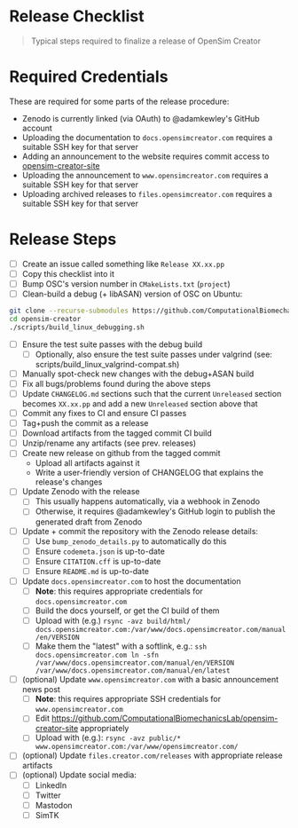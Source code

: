 # Release Checklist

> Typical steps required to finalize a release of OpenSim Creator


# Required Credentials

These are required for some parts of the release procedure:

- Zenodo is currently linked (via OAuth) to @adamkewley's GitHub account
- Uploading the documentation to `docs.opensimcreator.com` requires a suitable
  SSH key for that server
- Adding an announcement to the website requires commit access to
  [opensim-creator-site](https://github.com/ComputationalBiomechanicsLab/opensim-creator-site)
- Uploading the announcement to `www.opensimcreator.com` requires a suitable
  SSH key for that server
- Uploading archived releases to `files.opensimcreator.com` requires a suitable
  SSH key for that server


# Release Steps

- [ ] Create an issue called something like `Release XX.xx.pp`
- [ ] Copy this checklist into it
- [ ] Bump OSC's version number in `CMakeLists.txt` (`project`)
- [ ] Clean-build a debug (+ libASAN) version of OSC on Ubuntu:

```bash
git clone --recurse-submodules https://github.com/ComputationalBiomechanicsLab/opensim-creator
cd opensim-creator
./scripts/build_linux_debugging.sh
```

- [ ] Ensure the test suite passes with the debug build
  - [ ] Optionally, also ensure the test suite passes under valgrind (see: scripts/build_linux_valgrind-compat.sh)
- [ ] Manually spot-check new changes with the debug+ASAN build
- [ ] Fix all bugs/problems found during the above steps
- [ ] Update `CHANGELOG.md` sections such that the current `Unreleased`
      section becomes `XX.xx.pp` and add a new `Unreleased` section
      above that
- [ ] Commit any fixes to CI and ensure CI passes
- [ ] Tag+push the commit as a release
- [ ] Download artifacts from the tagged commit CI build
- [ ] Unzip/rename any artifacts (see prev. releases)
- [ ] Create new release on github from the tagged commit
  - Upload all artifacts against it
  - Write a user-friendly version of CHANGELOG that explains the release's
    changes
- [ ] Update Zenodo with the release
  - [ ] This usually happens automatically, via a webhook in Zenodo
  - [ ] Otherwise, it requires @adamkewley's GitHub login to publish
        the generated draft from Zenodo
- [ ] Update + commit the repository with the Zenodo release details:
  - [ ] Use `bump_zenodo_details.py` to automatically do this
  - [ ] Ensure `codemeta.json` is up-to-date
  - [ ] Ensure `CITATION.cff` is up-to-date
  - [ ] Ensure `README.md` is up-to-date
- [ ] Update `docs.opensimcreator.com` to host the documentation
  - [ ] **Note**: this requires appropriate credentials for `docs.opensimcreator.com`
  - [ ] Build the docs yourself, or get the CI build of them
  - [ ] Upload with (e.g.) `rsync -avz build/html/ docs.opensimcreator.com:/var/www/docs.opensimcreator.com/manual/en/VERSION`
  - [ ] Make them the "latest" with a softlink, e.g.: `ssh docs.opensimcreator.com ln -sfn /var/www/docs.opensimcreator.com/manual/en/VERSION /var/www/docs.opensimcreator.com/manual/en/latest`
- [ ] (optional) Update `www.opensimcreator.com` with a basic announcement news post
  - [ ] **Note**: this requires appropriate SSH credentials for `www.opensimcreator.com`
  - [ ] Edit https://github.com/ComputationalBiomechanicsLab/opensim-creator-site appropriately
  - [ ] Upload with (e.g.): `rsync -avz public/* www.opensimcreator.com:/var/www/opensimcreator.com/`
- [ ] (optional) Update `files.creator.com/releases` with appropriate release artifacts
- [ ] (optional) Update social media:
  - [ ] LinkedIn
  - [ ] Twitter
  - [ ] Mastodon
  - [ ] SimTK
